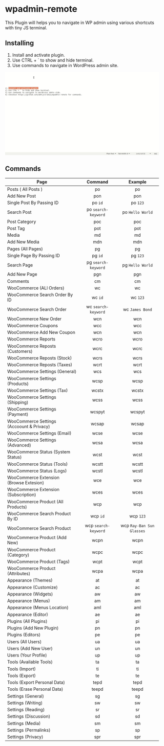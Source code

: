 # wpadmin-remote

This Plugin will helps you to navigate in WP admin using various shortcuts with tiny JS terminal.

## Installing

1) Install and activate plugin.
2) Use CTRL + ` to show and hide terminal.
3) Use commands to navigate in WordPress admin site.

![](assets/images/wpadmin-remote-process.gif)

## Commands

| Page | Command | Example |
|------|:-------:|:-------:|
| Posts ( All Posts ) | po | po |
| Add New Post | pon | pon |
| Single Post By Passing ID | po `id` | po `123` |
| Search Post | po `search-keyword` | po `Hello World` |
| Post Category | poc | poc |
| Post Tag | pot | pot |
| Media | md | md |
| Add New Media | mdn | mdn |
| Pages (All Pages) | pg | pg |
| Single Page By Passing ID | pg `id` | pg `123` |
| Search Page | pg `search-keyword` | pg `Hello World` |
| Add New Page | pgn | pgn |
| Comments | cm | cm |
| WooCommerce (ALl Orders) | wc | wc |
| WooCommerce Search Order By ID | wc `id` | wc `123` |
| WooCommerce Search Order | wc `search-keyword` | wc `James Bond` |
| WooCommerce New Order | wcn | wcn |
| WooCommerce Coupons | wcc | wcc |
| WooCommerce Add New Coupon | wcn | wcn |
| WooCommerce Reports | wcro | wcro |
| WooCommerce Reposts (Customers) | wcrc | wcrc |
| WooCommerce Reposts (Stock) | wcrs | wcrs |
| WooCommerce Reposts (Taxes) | wcrt | wcrt |
| WooCommerce Settings (General) | wcs | wcs |
| WooCommerce Settings (Products) | wcsp | wcsp |
| WooCommerce Settings (Tax) | wcstx | wcstx |
| WooCommerce Settings (Shipping) | wcss | wcss |
| WooCommerce Settings (Payment) | wcspyt | wcspyt |
| WooCommerce Settings (Accoount & Privacy) | wcsap | wcsap |
| WooCommerce Settings (Email) | wcse | wcse |
| WooCommerce Settings (Advanced) | wcsa | wcsa |
| WooCommerce Status (System Status) | wcst | wcst |
| WooCommerce Status (Tools) | wcstt | wcstt |
| WooCommerce Status (Logs) | wcstl | wcstl |
| WooCommerce Extension (Browse Extesion) | wce | wce |
| WooCommerce Extension (Subscription) | wces | wces |
| WooCommerce Product (All Products) | wcp | wcp |
| WooCommerce Search Product By ID | wcp `id` | wcp `123` |
| WooCommerce Search Product | wcp `search-keyword` | wcp `Ray-Ban Sun Glasses` |
| WooCommerce Product (Add New) | wcpn | wcpn |
| WooCommerce Product (Category) | wcpc | wcpc |
| WooCommerce Product (Tags) | wcpt | wcpt |
| WooCommerce Product (Attributes) | wcpa | wcpa |
| Appearance (Themes) | at | at |
| Appearance (Customize) | ac | ac |
| Appearance (Widgets) | aw | aw |
| Appearance (Menus) | am | am |
| Appearance (Menus Location) | aml | aml |
| Appearance (Editor) | ae | ae |
| Plugins (All Plugins) | pi | pi |
| Plugins (Add New Plugin) | pn | pn |
| Plugins (Editors) | pe | pe |
| Users (All Users) | ua | ua |
| Users (Add New User) | un | un |
| Users (Your Profile) | up | up |
| Tools (Available Tools) | ta | ta |
| Tools (Import) | ti | ti |
| Tools (Export) | te | te |
| Tools (Export Personal Data) | tepd | tepd |
| Tools (Erase Personal Data) | teepd | teepd |
| Settings (General) | sg | sg |
| Settings (Writing) | sw | sw |
| Settings (Reading) | sr | sr |
| Settings (Discussion) | sd | sd |
| Settings (Media) | sm | sm |
| Settings (Permalinks) | sp | sp |
| Settings (Privacy) | spr | spr |
